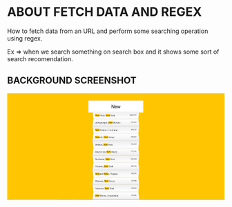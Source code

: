 # ABOUT FETCH DATA AND REGEX

How to fetch data from an URL and perform some searching operation using regex.

Ex => when we search something on search box and it shows some sort of search recomendation.


## BACKGROUND SCREENSHOT

![Image](Image.PNG)